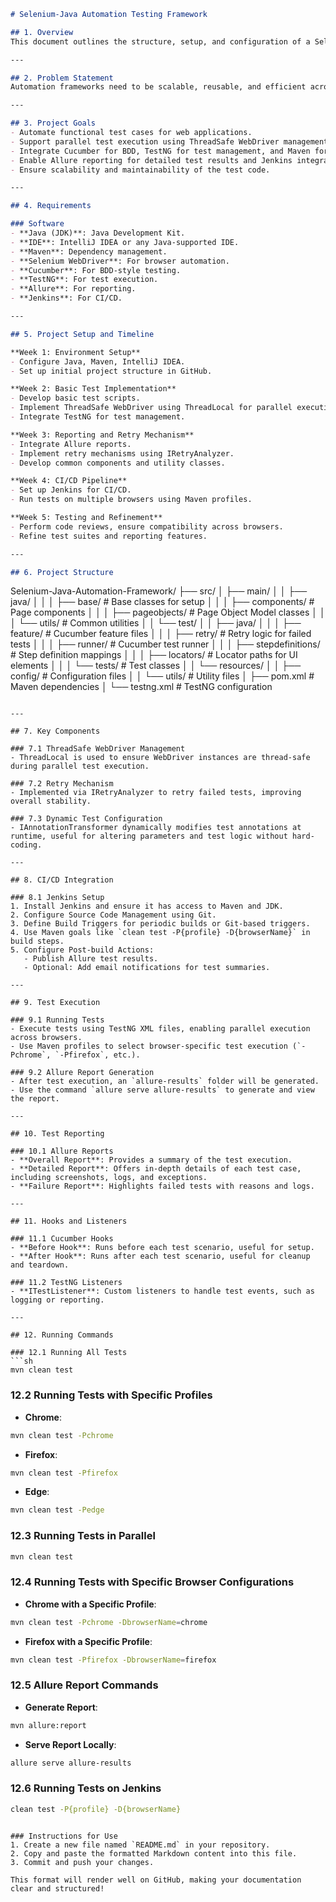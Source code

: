 ```markdown
# Selenium-Java Automation Testing Framework

## 1. Overview
This document outlines the structure, setup, and configuration of a Selenium-Java Automation Testing Framework that leverages Selenium, Java, Cucumber, TestNG, Maven, and ThreadSafe implementation to support parallel test execution. The framework integrates with Jenkins for CI/CD and Allure for detailed reporting.

---

## 2. Problem Statement
Automation frameworks need to be scalable, reusable, and efficient across various environments and browsers. To support parallel execution, multithreading, and efficient reporting, the framework must address challenges like resource management, stability, and performance.

---

## 3. Project Goals
- Automate functional test cases for web applications.
- Support parallel test execution using ThreadSafe WebDriver management.
- Integrate Cucumber for BDD, TestNG for test management, and Maven for dependency management.
- Enable Allure reporting for detailed test results and Jenkins integration for CI/CD.
- Ensure scalability and maintainability of the test code.

---

## 4. Requirements

### Software
- **Java (JDK)**: Java Development Kit.
- **IDE**: IntelliJ IDEA or any Java-supported IDE.
- **Maven**: Dependency management.
- **Selenium WebDriver**: For browser automation.
- **Cucumber**: For BDD-style testing.
- **TestNG**: For test execution.
- **Allure**: For reporting.
- **Jenkins**: For CI/CD.

---

## 5. Project Setup and Timeline

**Week 1: Environment Setup**
- Configure Java, Maven, IntelliJ IDEA.
- Set up initial project structure in GitHub.

**Week 2: Basic Test Implementation**
- Develop basic test scripts.
- Implement ThreadSafe WebDriver using ThreadLocal for parallel execution.
- Integrate TestNG for test management.

**Week 3: Reporting and Retry Mechanism**
- Integrate Allure reports.
- Implement retry mechanisms using IRetryAnalyzer.
- Develop common components and utility classes.

**Week 4: CI/CD Pipeline**
- Set up Jenkins for CI/CD.
- Run tests on multiple browsers using Maven profiles.

**Week 5: Testing and Refinement**
- Perform code reviews, ensure compatibility across browsers.
- Refine test suites and reporting features.

---

## 6. Project Structure

```
Selenium-Java-Automation-Framework/
├── src/
│   ├── main/
│   │   ├── java/
│   │   │   ├── base/                 # Base classes for setup
│   │   │   ├── components/           # Page components
│   │   │   ├── pageobjects/          # Page Object Model classes
│   │   │   └── utils/                # Common utilities
│   │   └── test/
│   │       ├── java/
│   │       │   ├── feature/          # Cucumber feature files
│   │       │   ├── retry/            # Retry logic for failed tests
│   │       │   ├── runner/           # Cucumber test runner
│   │       │   ├── stepdefinitions/   # Step definition mappings
│   │       │   ├── locators/         # Locator paths for UI elements
│   │       │   └── tests/            # Test classes
│   │       └── resources/
│   │           ├── config/           # Configuration files
│   │           └── utils/            # Utility files
│   ├── pom.xml                       # Maven dependencies
│   └── testng.xml                    # TestNG configuration
```

---

## 7. Key Components

### 7.1 ThreadSafe WebDriver Management
- ThreadLocal is used to ensure WebDriver instances are thread-safe during parallel test execution.

### 7.2 Retry Mechanism
- Implemented via IRetryAnalyzer to retry failed tests, improving overall stability.

### 7.3 Dynamic Test Configuration
- IAnnotationTransformer dynamically modifies test annotations at runtime, useful for altering parameters and test logic without hard-coding.

---

## 8. CI/CD Integration

### 8.1 Jenkins Setup
1. Install Jenkins and ensure it has access to Maven and JDK.
2. Configure Source Code Management using Git.
3. Define Build Triggers for periodic builds or Git-based triggers.
4. Use Maven goals like `clean test -P{profile} -D{browserName}` in build steps.
5. Configure Post-build Actions:
   - Publish Allure test results.
   - Optional: Add email notifications for test summaries.

---

## 9. Test Execution

### 9.1 Running Tests
- Execute tests using TestNG XML files, enabling parallel execution across browsers.
- Use Maven profiles to select browser-specific test execution (`-Pchrome`, `-Pfirefox`, etc.).

### 9.2 Allure Report Generation
- After test execution, an `allure-results` folder will be generated.
- Use the command `allure serve allure-results` to generate and view the report.

---

## 10. Test Reporting

### 10.1 Allure Reports
- **Overall Report**: Provides a summary of the test execution.
- **Detailed Report**: Offers in-depth details of each test case, including screenshots, logs, and exceptions.
- **Failure Report**: Highlights failed tests with reasons and logs.

---

## 11. Hooks and Listeners

### 11.1 Cucumber Hooks
- **Before Hook**: Runs before each test scenario, useful for setup.
- **After Hook**: Runs after each test scenario, useful for cleanup and teardown.

### 11.2 TestNG Listeners
- **ITestListener**: Custom listeners to handle test events, such as logging or reporting.

---

## 12. Running Commands

### 12.1 Running All Tests
```sh
mvn clean test
```

### 12.2 Running Tests with Specific Profiles
- **Chrome**:
```sh
mvn clean test -Pchrome
```
- **Firefox**:
```sh
mvn clean test -Pfirefox
```
- **Edge**:
```sh
mvn clean test -Pedge
```

### 12.3 Running Tests in Parallel
```sh
mvn clean test
```

### 12.4 Running Tests with Specific Browser Configurations
- **Chrome with a Specific Profile**:
```sh
mvn clean test -Pchrome -DbrowserName=chrome
```
- **Firefox with a Specific Profile**:
```sh
mvn clean test -Pfirefox -DbrowserName=firefox
```

### 12.5 Allure Report Commands
- **Generate Report**:
```sh
mvn allure:report
```
- **Serve Report Locally**:
```sh
allure serve allure-results
```

### 12.6 Running Tests on Jenkins
```sh
clean test -P{profile} -D{browserName}
```
```

### Instructions for Use
1. Create a new file named `README.md` in your repository.
2. Copy and paste the formatted Markdown content into this file.
3. Commit and push your changes.

This format will render well on GitHub, making your documentation clear and structured!